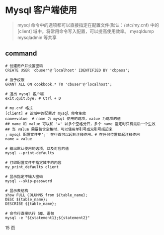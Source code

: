 # Mysql 客户端使用

> mysql 命令中的选项都可以直接指定在配置文件(默认：/etc/my.cnf) 中的 [client] 域中。将常用命令写入配置，可以提高使用效率。 mysqldump mysqladmin 等共享

## command

```shell
# 创建用户并设置密码
CREATE USER 'cbuser'@'localhost' IDENTIFIED BY 'cbpass';

# 授予权限
GRANT ALL ON cookbook.* TO 'cbuser'@'localhost';

# 退出 mysql 客户端
exit;quit;bye; # Ctrl + D

# my.cnf 格式
[client] # 该域中的配置对 mysql 命令生效
name=value  # name 为 mysql 使用的选项，value 为选项的值
## name 和 value 可以和 '=' 以多个空格分开，多个 name 指定时只有最后一个生效
## 当 value 需要包含空格时，可以使用单引号或双引号括起来
; mysql 配置文件中';' 在行首可以起到注释作用。# 在任何位置都起注释作用
name = value

# 输出默认使用的选项，以及对应的值
mysql --print-defaults

# 打印配置文件中指定域中的内容
my_print_defaults client

# 显示指定不输入密码
mysql --skip-password

# 显示表结构
show FULL COLUMNS from ${table_name};
DESC ${table_name};
DESCRIBE ${table_name};

# 命令行直接执行 SQL 语句
mysql -e "${statement1};${statement2}"
```

15 页
